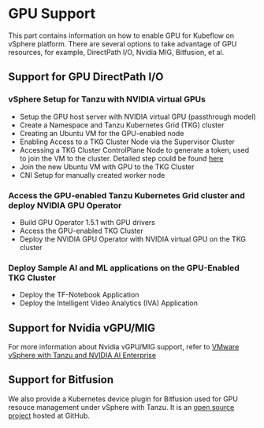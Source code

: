 # GPU Support

This part contains information on how to enable GPU for Kubeflow on vSphere platform.
There are several options to take advantage of GPU resources, for example, DirectPath I/O,
Nvidia MIG, Bitfusion, et al.

## Support for GPU DirectPath I/O

### vSphere Setup for Tanzu with NVIDIA virtual GPUs

* Setup the GPU host server with NVIDIA virtual GPU (passthrough model)
* Create a Namespace and Tanzu Kubernetes Grid (TKG) cluster
* Creating an Ubuntu VM for the GPU-enabled node
* Enabling Access to a TKG Cluster Node via the Supervisor Cluster
* Accessing a TKG Cluster ControlPlane Node to generate a token, used to join the VM to the cluster. Detailed step could be found [here](https://blogs.vmware.com/china/2020/05/02/vsphere-with-kubernetes-nodeaccess/)
* Join the new Ubuntu VM with GPU to the TKG Cluster
* CNI Setup for manually created worker node

### Access the GPU-enabled Tanzu Kubernetes Grid cluster and deploy NVIDIA GPU Operator

* Build GPU Operator 1.5.1 with GPU drivers
* Access the GPU-enabled TKG Cluster
* Deploy the NVIDIA GPU Operator with NVIDIA virtual GPU on the TKG cluster

### Deploy Sample AI and ML applications on the GPU-Enabled TKG Cluster

* Deploy the TF-Notebook Application
* Deploy the Intelligent Video Analytics (IVA) Application

## Support for Nvidia vGPU/MIG

For more information about Nvidia vGPU/MIG support, refer to [VMware vSphere with Tanzu and NVIDIA AI Enterprise](https://blogs.vmware.com/vsphere/2022/01/vmware-vsphere-with-tanzu-and-nvidia-ai-enterprise-1-1.html)

## Support for Bitfusion

We also provide a Kubernetes device plugin for Bitfusion used for GPU resouce
management under vSphere with Tanzu. It is an [open source project](https://github.com/vmware/bitfusion-with-kubernetes-integration) hosted at GitHub.
